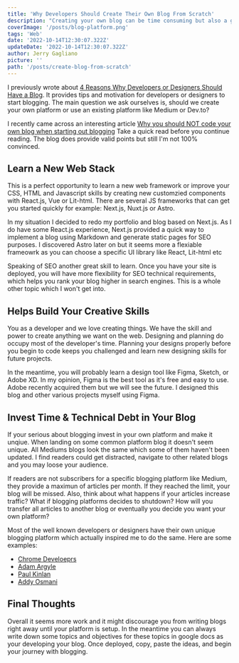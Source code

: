 ```yaml
---
title: 'Why Developers Should Create Their Own Blog From Scratch'
description: "Creating your own blog can be time consuming but also a great learning experience."
coverImage: '/posts/blog-platform.png'
tags: 'Web'
date: '2022-10-14T12:30:07.322Z'
updateDate: '2022-10-14T12:30:07.322Z'
author: Jerry Gagliano
picture: ''
path: '/posts/create-blog-from-scratch'
---
```


I previously wrote about [4 Reasons Why Developers or Designers Should Have a Blog](https://jgsolutions.ca/posts/why-developers-need-to-blog/). It provides tips and motivation for developers or designers to start blogging. The main question we ask ourselves is, should we create your own platform or use an existing platform like Medium or Dev.to? 

I recently came across an interesting article [Why you should NOT code your own blog when starting out blogging](https://tuomokankaanpaa.com/blog/why-you-should-not-code-your-own-blog-when-starting-blogging) Take a quick read before you continue reading. The blog does provide valid points but still I'm not 100% convinced.

## Learn a New Web Stack

This is a perfect opportunity to learn a new web framework or improve your CSS, HTML and Javascript skills by creating new customzied components with React.js, Vue or Lit-html. There are several JS frameworks that can get you started quickly for example: Next.js, Nuxt.js or Astro.

In my situation I decided to redo my portfolio and blog based on Next.js. As I do have some React.js experience, Next.js provided a quick way to implement a blog using Markdown and generate static pages for SEO purposes. I discovered Astro later on but it seems more a flexiable frameowrk as you can choose a specific UI library like React, Lit-html etc

Speaking of SEO another great skill to learn. Once you have your site is deployed, you will have more flexibility for SEO technical requirements, which helps you rank your blog higher in search engines. This is a whole other topic which I won't get into.   

## Helps Build Your Creative Skills

You as a developer and we love creating things. We have the skill and power to create anything we want on the web. Designing and planning do occupy most of the developer's time. Planning your designs properly before you begin to code keeps you challenged and learn new designing skills for future projects. 

In the meantime, you will probably learn a design tool like Figma, Sketch, or Adobe XD. In my opinion, Figma is the best tool as it's free and easy to use. Adobe recently acquired them but we will see the future. I designed this blog and other various projects myself using Figma.
## Invest Time & Technical Debt in Your Blog

If your serious about blogging invest in your own platform and make it unqiue. When landing on some common platform blog it doesn't seem unique. All Mediums blogs look the same which some of them haven't been updated. I find readers could get distracted, navigate to other related blogs and you may loose your audience.

If readers are not subscribers for a specific blogging platform like Medium, they provide a maximun of articles per month. If they reached the limit, your blog will be missed. Also, think about what happens if your articles increase traffic? What if blogging platforms decides to shutdown? How will you transfer all articles to another blog or eventually you decide you want your own platform?

Most of the well known developers or designers have their own unique blogging platform which actually inspired me to do the same. Here are some examples:

- [Chrome Develoeprs](https://developer.chrome.com/blog/)
- [Adam Argyle](https://nerdy.dev/)
- [Paul Kinlan](https://paul.kinlan.me/)
- [Addy Osmani](https://addyosmani.com/)
## Final Thoughts

Overall it seems more work and it might discourage you from writing blogs right away until your platform is setup. In the meantime you can always write down some topics and objectives for these topics in google docs as your developing your blog. Once deployed, copy, paste the ideas, and begin your journey with blogging.
